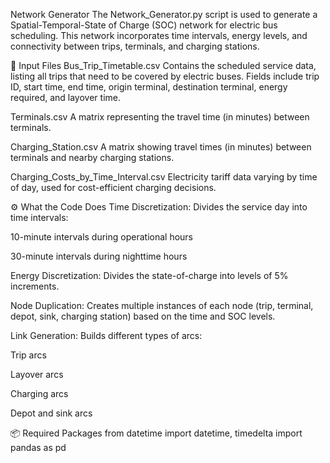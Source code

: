 Network Generator
The Network_Generator.py script is used to generate a Spatial-Temporal-State of Charge (SOC) network for electric bus scheduling. This network incorporates time intervals, energy levels, and connectivity between trips, terminals, and charging stations.

📂 Input Files
Bus_Trip_Timetable.csv
Contains the scheduled service data, listing all trips that need to be covered by electric buses.
Fields include trip ID, start time, end time, origin terminal, destination terminal, energy required, and layover time.

Terminals.csv
A matrix representing the travel time (in minutes) between terminals.

Charging_Station.csv
A matrix showing travel times (in minutes) between terminals and nearby charging stations.

Charging_Costs_by_Time_Interval.csv
Electricity tariff data varying by time of day, used for cost-efficient charging decisions.

⚙️ What the Code Does
Time Discretization:
Divides the service day into time intervals:

10-minute intervals during operational hours

30-minute intervals during nighttime hours

Energy Discretization:
Divides the state-of-charge into levels of 5% increments.

Node Duplication:
Creates multiple instances of each node (trip, terminal, depot, sink, charging station) based on the time and SOC levels.

Link Generation:
Builds different types of arcs:

Trip arcs

Layover arcs

Charging arcs

Depot and sink arcs

📦 Required Packages
from datetime import datetime, timedelta
import pandas as pd
